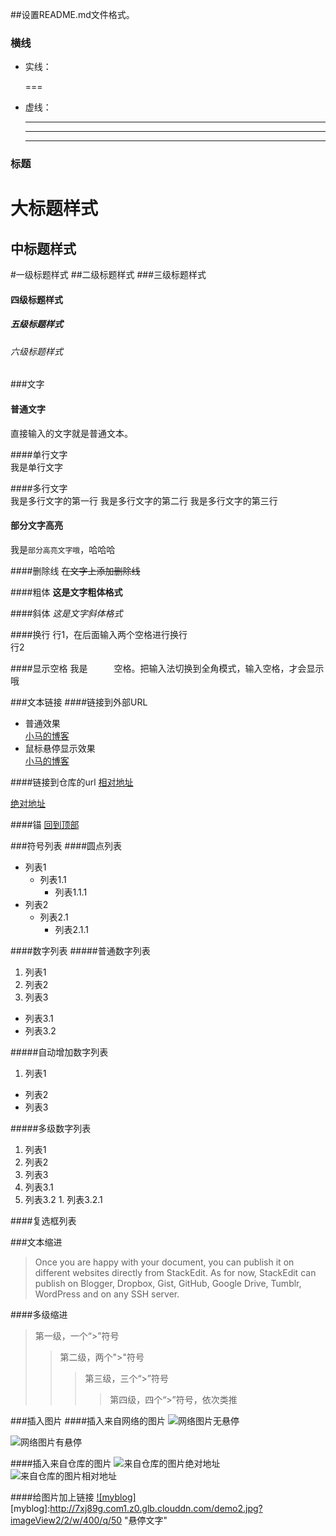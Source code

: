 ##设置README.md文件格式。

### 横线
* 实线：
  
  ===
* 虚线：
  
  ----
  ****
  _____

### 标题
大标题样式
===

中标题样式
----

#一级标题样式
##二级标题样式
###三级标题样式
#### 四级标题样式
##### 五级标题样式
###### 六级标题样式

###文字
#### 普通文字 
直接输入的文字就是普通文本。

####单行文字  
    我是单行文字
 
####多行文字  
    我是多行文字的第一行
    我是多行文字的第二行
    我是多行文字的第三行

#### 部分文字高亮 
我是`部分高亮文字哦`，哈哈哈

####删除线
~~在文字上添加删除线~~

####粗体
**这是文字粗体格式**

####斜体
*这是文字斜体格式*

####换行
行1，在后面输入两个空格进行换行  
行2

####显示空格
我是　　　空格。把输入法切换到全角模式，输入空格，才会显示哦

###文本链接
####链接到外部URL
* 普通效果  
[小马的博客](http://y.dobit.top/)
* 鼠标悬停显示效果  
[小马的博客](http://y.dobit.top/ "悬停显示")  

####链接到仓库的url
[相对地址](../README.md)

[绝对地址](https://github.com/xiaomaer/github_skill/)

####锚
[回到顶部](#)

###符号列表
####圆点列表
* 列表1
  * 列表1.1
    * 列表1.1.1
* 列表2
  * 列表2.1
    * 列表2.1.1

####数字列表
#####普通数字列表
1. 列表1
2. 列表2
3. 列表3
  * 列表3.1
  * 列表3.2

#####自动增加数字列表
1. 列表1
* 列表2
* 列表3

#####多级数字列表
1. 列表1
2. 列表2
3. 列表3
  1. 列表3.1
  2. 列表3.2
    1. 列表3.2.1

####复选框列表

###文本缩进
>Once you are happy with your document, you can publish it on different websites directly from StackEdit. As for now, StackEdit can publish on Blogger, Dropbox, Gist, GitHub, Google Drive, Tumblr, WordPress and on any SSH server.

####多级缩进
>第一级，一个“>”符号
>>第二级，两个">"符号
>>> 第三级，三个“>”符号
>>>> 第四级，四个“>”符号，依次类推 

###插入图片
####插入来自网络的图片
![网络图片无悬停](http://7xj89g.com1.z0.glb.clouddn.com/demo3.jpg?imageView2/2/w/400/q/50)

![网络图片有悬停](http://7xj89g.com1.z0.glb.clouddn.com/demo2.jpg?imageView2/2/w/400/q/50 "我是悬停信息")

####插入来自仓库的图片
![来自仓库的图片绝对地址](http://7xj89g.com1.z0.glb.clouddn.com/demo3.jpg?imageView2/2/w/400/q/50)
![来自仓库的图片相对地址](http://7xj89g.com1.z0.glb.clouddn.com/demo3.jpg?imageView2/2/w/400/q/50)

####给图片加上链接
[![myblog]](http://y.dobit.top/)  
[myblog]:http://7xj89g.com1.z0.glb.clouddn.com/demo2.jpg?imageView2/2/w/400/q/50 "悬停文字"  
